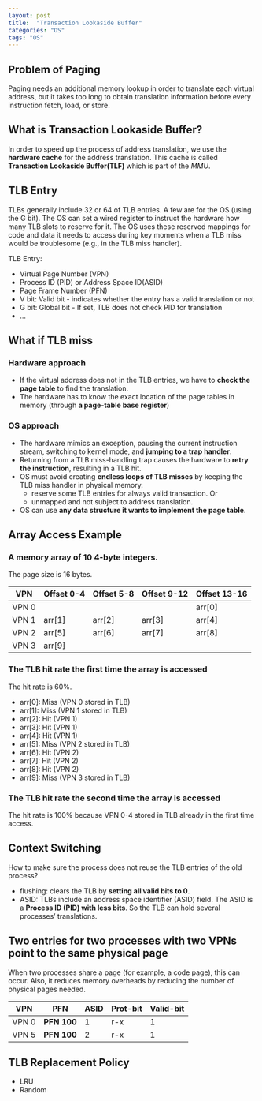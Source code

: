 ```yaml
---
layout: post
title:  "Transaction Lookaside Buffer"
categories: "OS"
tags: "OS"
---
```


## Problem of Paging

Paging needs an additional memory lookup in order to translate each virtual address, but it takes too long to obtain translation information before every instruction fetch, load, or store.

## What is Transaction Lookaside Buffer?

In order to speed up the process of address translation, we use the **hardware cache** for the address translation. This cache is called **Transaction Lookaside Buffer(TLF)** which is part of the *MMU*.

## TLB Entry

TLBs generally include 32 or 64 of TLB entries. A few are for the OS (using the G bit). The OS can set a wired register to instruct the hardware how many TLB slots to reserve for it. The OS uses these reserved mappings for code and data it needs to access during key moments when a TLB miss would be troublesome (e.g., in the TLB miss handler).

TLB Entry:
- Virtual Page Number (VPN)
- Process ID (PID) or Address Space ID(ASID)
- Page Frame Number (PFN)
- V bit: Valid bit - indicates whether the entry has a valid translation or not
- G bit: Global bit - If set, TLB does not check PID for translation
- ...

## What if TLB miss

### Hardware approach

- If the virtual address does not in the TLB entries, we have to **check the page table** to find the translation. 
- The hardware has to know the exact location of the page tables in memory (through **a page-table base register**)

### OS approach

- The hardware mimics an exception, pausing the current instruction stream, switching to kernel mode, and **jumping to a trap handler**.
- Returning from a TLB miss-handling trap causes the hardware to **retry the instruction**, resulting in a TLB hit.
- OS must avoid creating **endless loops of TLB misses** by keeping the TLB miss handler in physical memory.
  - reserve some TLB entries for always valid transaction. Or
  - unmapped and not subject to address translation.
- OS can use **any data structure it wants to implement the page table**. 

## Array Access Example

### A memory array of 10 4-byte integers.

The page size is 16 bytes.

| VPN    | Offset 0-4    | Offset 5-8    | Offset 9-12    | Offset 13-16    |
|---------------- | --------------- | --------------- | --------------- | --------------- |
| VPN 0    |     |     |     | arr[0]   |
| VPN 1    | arr[1]    | arr[2]    | arr[3]    | arr[4]   |
| VPN 2    | arr[5]    | arr[6]    | arr[7]    | arr[8]   |
| VPN 3    | arr[9]    | | |   |

### The TLB hit rate the first time the array is accessed

The hit rate is 60%.

- arr[0]: Miss (VPN 0 stored in TLB)
- arr[1]: Miss (VPN 1 stored in TLB)
- arr[2]: Hit (VPN 1)
- arr[3]: Hit (VPN 1)
- arr[4]: Hit (VPN 1)
- arr[5]: Miss (VPN 2 stored in TLB)
- arr[6]: Hit (VPN 2)
- arr[7]: Hit (VPN 2)
- arr[8]: Hit (VPN 2)
- arr[9]: Miss (VPN 3 stored in TLB)

### The TLB hit rate the second time the array is accessed

The hit rate is 100% because VPN 0-4 stored in TLB already in the first time access.

## Context Switching

How to make sure the process does not reuse the TLB entries of the old process?

- flushing: clears the TLB by **setting all valid bits to 0**.
- ASID: TLBs include an address space identifier (ASID) field. The ASID is a **Process ID (PID) with less bits**. So the TLB can hold several processes’ translations.

## Two entries for two processes with two VPNs point to the same physical page

When two processes share a page (for example, a code page), this can occur. Also, it reduces memory overheads by reducing the number of physical pages needed.

| VPN    | PFN    | ASID    | Prot-bit    | Valid-bit    |
|---------------- | --------------- | --------------- | --------------- | --------------- |
| VPN 0    | **PFN 100**    |  1   |  r-x   | 1  |
| VPN 5    | **PFN 100**    |  2   |  r-x   | 1   |

## TLB Replacement Policy

- LRU
- Random
